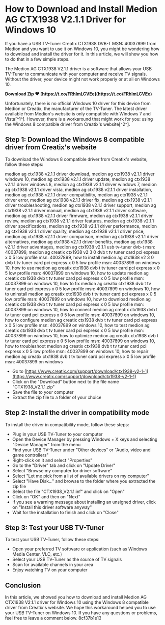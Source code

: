 # How to Download and Install Medion AG CTX1938 V2.1.1 Driver for Windows 10
 
If you have a USB TV-Tuner Creatix CTX1938 DVB-T MSN: 40037899 from Medion and you want to use it on Windows 10, you might be wondering how to download and install the driver for it. In this article, we will show you how to do that in a few simple steps.
 
The Medion AG CTX1938 V2.1.1 driver is a software that allows your USB TV-Tuner to communicate with your computer and receive TV signals. Without the driver, your device might not work properly or at all on Windows 10.
 
**Download Zip ❤ [https://t.co/FRhImLCVEe](https://t.co/FRhImLCVEe)**


 
Unfortunately, there is no official Windows 10 driver for this device from Medion or Creatix, the manufacturer of the TV-Tuner. The latest driver available from Medion's website is only compatible with Windows 7 and Vista[^1^]. However, there is a workaround that might work for you: using the Windows 8 compatible driver from Creatix's website[^2^].
 
## Step 1: Download the Windows 8 compatible driver from Creatix's website
 
To download the Windows 8 compatible driver from Creatix's website, follow these steps:
 
medion ag ctx1938 v2.1.1 driver download,  medion ag ctx1938 v2.1.1 driver windows 10,  medion ag ctx1938 v2.1.1 driver update,  medion ag ctx1938 v2.1.1 driver windows 8,  medion ag ctx1938 v2.1.1 driver windows 7,  medion ag ctx1938 v2.1.1 driver vista,  medion ag ctx1938 v2.1.1 driver installation,  medion ag ctx1938 v2.1.1 driver compatibility,  medion ag ctx1938 v2.1.1 driver error,  medion ag ctx1938 v2.1.1 driver fix,  medion ag ctx1938 v2.1.1 driver troubleshooting,  medion ag ctx1938 v2.1.1 driver support,  medion ag ctx1938 v2.1.1 driver manual,  medion ag ctx1938 v2.1.1 driver software,  medion ag ctx1938 v2.1.1 driver firmware,  medion ag ctx1938 v2.1.1 driver review,  medion ag ctx1938 v2.1.1 driver features,  medion ag ctx1938 v2.1.1 driver specifications,  medion ag ctx1938 v2.1.1 driver performance,  medion ag ctx1938 v2.1.1 driver quality,  medion ag ctx1938 v2.1.1 driver price,  medion ag ctx1938 v2.1.1 driver comparison,  medion ag ctx1938 v2.1.1 driver alternatives,  medion ag ctx1938 v2.1.1 driver benefits,  medion ag ctx1938 v2.1.1 driver advantages,  medion ag ctx1938 v2.1.1 usb tv-tuner dvb-t msn: 40037899,  medion ag creatix ctx1938 v2 3 0 dvb t tv tuner card pci express x 0 5 low profile msn: 40037899,  how to install medion ag ctx1938 v2 3 0 dvb t tv tuner card pci express x 0 5 low profile msn: 40037899 on windows 10,  how to use medion ag creatix ctx1938 dvb t tv tuner card pci express x 0 5 low profile msn: 40037899 on windows 10,  how to update medion ag creatix ctx1938 dvb t tv tuner card pci express x 0 5 low profile msn: 40037899 on windows 10,  how to fix medion ag creatix ctx1938 dvb t tv tuner card pci express x 0 5 low profile msn: 40037899 on windows 10,  how to uninstall medion ag creatix ctx1938 dvb t tv tuner card pci express x 0 5 low profile msn: 40037899 on windows 10,  how to download medion ag creatix ctx1938 dvb t tv tuner card pci express x 0 5 low profile msn: 40037899 on windows 10,  how to connect medion ag creatix ctx1938 dvb t tv tuner card pci express x 0 5 low profile msn: 40037899 on windows 10,  how to configure medion ag creatix ctx1938 dvb t tv tuner card pci express x 0 5 low profile msn: 40037899 on windows 10,  how to test medion ag creatix ctx1938 dvb t tv tuner card pci express x 0 5 low profile msn: 40037899 on windows 10,  how to optimize medion ag creatix ctx1938 dvb t tv tuner card pci express x 0 5 low profile msn: 40037899 on windows 10,  how to troubleshoot medion ag creatix ctx1938 dvb t tv tuner card pci express x 0 5 low profile msn: 40037899 on windows 10,  how to repair medion ag creatix ctx1938 dvb t tv tuner card pci express x 0 5 low profile msn: 40037899 on windows
 
- Go to [https://www.creatix.com/support/download/ctx1938-v2-1-1](https://www.creatix.com/support/download/ctx1938-v2-1-1)
- Click on the "Download" button next to the file name "CTX1938\_V2.1.1.zip"
- Save the file to your computer
- Extract the zip file to a folder of your choice

## Step 2: Install the driver in compatibility mode
 
To install the driver in compatibility mode, follow these steps:

- Plug in your USB TV-Tuner to your computer
- Open the Device Manager by pressing Windows + X keys and selecting "Device Manager" from the menu
- Find your USB TV-Tuner under "Other devices" or "Audio, video and game controllers"
- Right-click on it and select "Properties"
- Go to the "Driver" tab and click on "Update Driver"
- Select "Browse my computer for driver software"
- Select "Let me pick from a list of available drivers on my computer"
- Select "Have Disk..." and browse to the folder where you extracted the zip file
- Select the file "CTX1938\_V2.1.1.inf" and click on "Open"
- Click on "OK" and then on "Next"
- If you see a warning message about installing an unsigned driver, click on "Install this driver software anyway"
- Wait for the installation to finish and click on "Close"

## Step 3: Test your USB TV-Tuner
 
To test your USB TV-Tuner, follow these steps:

- Open your preferred TV software or application (such as Windows Media Center, VLC, etc.)
- Select your USB TV-Tuner as the source of TV signals
- Scan for available channels in your area
- Enjoy watching TV on your computer

## Conclusion
 
In this article, we showed you how to download and install Medion AG CTX1938 V2.1.1 driver for Windows 10 using the Windows 8 compatible driver from Creatix's website. We hope this workaround helped you to use your USB TV-Tuner on Windows 10. If you have any questions or problems, feel free to leave a comment below.
 8cf37b1e13
 
